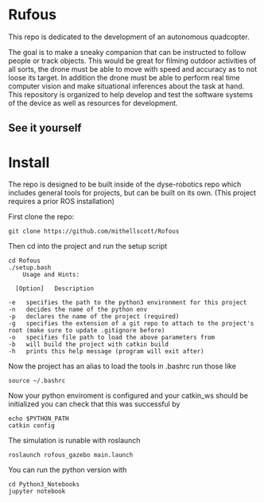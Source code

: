 # Rufous
This repo is dedicated to the development of an autonomous quadcopter.

The goal is to make a sneaky companion that can be instructed to follow people or track objects. This would be great for filming outdoor activities of all sorts, the drone must be able to move with speed and accuracy as to not loose its target. In addition the drone must be able to perform real time computer vision and make situational inferences about the task at hand. This repository is organized to help develop and test the software systems of the device as well as resources for development.

## See it yourself
# Install
The repo is designed to be built inside of the dyse-robotics repo which includes general tools for projects, but can be built on its own. (This project requires a prior ROS installation)

First clone the repo: 

    git clone https://github.com/mithellscott/Rofous

Then cd into the project and run the setup script

    cd Rofous
    ./setup.bash 
    	Usage and Hints:

      [Option]	 Description

	-e	 specifies the path to the python3 environment for this project
	-n	 decides the name of the python env
	-p	 declares the name of the project (required)
	-g	 specifies the extension of a git repo to attach to the project's root (make sure to update .gitignore before)
	-o	 specifies file path to load the above parameters from
	-b	 will build the project with catkin build
	-h	 prints this help message (program will exit after)

    
Now the project has an alias to load the tools in .bashrc run those like 

    source ~/.bashrc
    
Now your python enviroment is configured and your catkin_ws should be initialized you can check that this was successful by 

    echo $PYTHON_PATH
    catkin config
    
The simulation is runable with roslaunch
    
    roslaunch rofous_gazebo main.launch
    
    
You can run the python version with 

    cd Python3_Notebooks
    jupyter notebook
